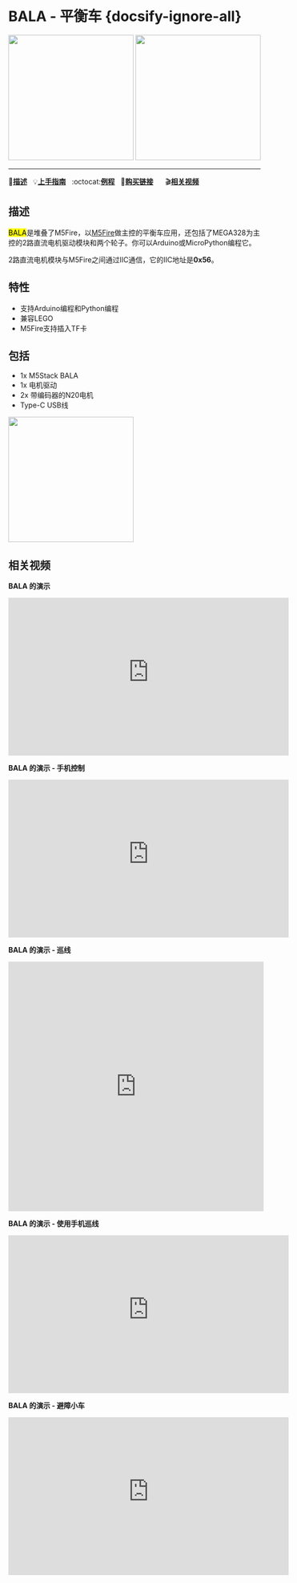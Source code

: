 # BALA - 平衡车 {docsify-ignore-all}

<img src="assets/img/product_pics/app/bala_1.jpg" width="250" height="250"> <img src="assets/img/product_pics/app/bala_5.jpg" width="250" height="250">

* * *

:memo:**[描述](#描述)**&nbsp;&nbsp;&nbsp;:bulb:**[上手指南](/zh_CN/quick_start/bala/bala_quick_start)**&nbsp;&nbsp;&nbsp;:octocat:**[例程](https://github.com/m5stack/M5Bala/tree/master/examples)**&nbsp;&nbsp;&nbsp;🛒**[购买链接](https://item.taobao.com/item.htm?spm=a1z10.3-c.w4002-1172588106.13.3b6d425eZah7wG&id=574761698176)**&nbsp;&nbsp;&nbsp;&nbsp;&nbsp;&nbsp;:clapper:**[相关视频](#相关视频)**

## 描述

<mark>BALA</mark>是堆叠了M5Fire，以[M5Fire](http://docs.m5stack.com/#/zh_CN/core/fire)做主控的平衡车应用，还包括了MEGA328为主控的2路直流电机驱动模块和两个轮子。你可以Arduino或MicroPython编程它。

2路直流电机模块与M5Fire之间通过IIC通信，它的IIC地址是**0x56**。

## 特性

- 支持Arduino编程和Python编程
- 兼容LEGO
- M5Fire支持插入TF卡

## 包括

- 1x M5Stack BALA
- 1x 电机驱动
- 2x 带编码器的N20电机
- Type-C USB线

<img src="assets/img/product_pics/app/bala_2.jpg" width="250" height="250">

## 相关视频

**BALA 的演示**

<iframe width="560" height="315" src="https://m5stack.oss-cn-shenzhen.aliyuncs.com/video/Blog/Twitch201812/M5BALA%20.mp4" frameborder="0" allow="accelerometer; autoplay; encrypted-media; gyroscope; picture-in-picture" allowfullscreen></iframe>

**BALA 的演示 - 手机控制**

<iframe width="560" height="315" src="https://m5stack.oss-cn-shenzhen.aliyuncs.com/video/Blog/Twitch201811/Iphone%20Controlled%20M5Bala%20.mp4" frameborder="0" allow="accelerometer; autoplay; encrypted-media; gyroscope; picture-in-picture" allowfullscreen></iframe>

**BALA 的演示 - 巡线**

<iframe height=498 width=510 src='https://player.youku.com/embed/XNDA2MTE0MjUzMg==' frameborder="0" allow="accelerometer; autoplay; encrypted-media; gyroscope; picture-in-picture" allowfullscreen></iframe>

**BALA 的演示 - 使用手机巡线**

<iframe width="560" height="315" src="https://m5stack.oss-cn-shenzhen.aliyuncs.com/video/Blog/Twitch201812/Self-tracing%20Car.mp4" frameborder="0" allow="accelerometer; autoplay; encrypted-media; gyroscope; picture-in-picture" allowfullscreen></iframe>

**BALA 的演示 - 避障小车**

<iframe width="560" height="315" src="https://m5stack.oss-cn-shenzhen.aliyuncs.com/video/Blog/Twitch201811/Obstacle%20Avoidance%20Car.mp4" frameborder="0" allow="accelerometer; autoplay; encrypted-media; gyroscope; picture-in-picture" allowfullscreen></iframe>